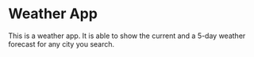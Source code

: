 # Weather App

This is a weather app. It is able to show the current and a 5-day weather forecast for any city you search.

